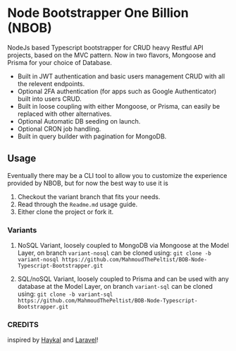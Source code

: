 # Node Bootstrapper One Billion (NBOB)
NodeJs based Typescript bootstrapper for CRUD heavy Restful API projects, based on the MVC pattern. Now in two flavors, Mongoose and Prisma for your choice of Database. 

 * Built in JWT authentication and basic users management CRUD with all the relevent endpoints.
 * Optional 2FA authentication (for apps such as Google Authenticator) built into users CRUD.
 * Built in loose coupling with either Mongoose, or Prisma, can easily be replaced with other alternatives.
 * Optional Automatic DB seeding on launch.
 * Optional CRON job handling.
 * Built in query builder with pagination for MongoDB.

## Usage
Eventually there may be a CLI tool to allow you to customize the experience provided by NBOB, but for now the best way to use it is

1. Checkout the variant branch that fits your needs.
2. Read through the `Readme.md` usage guide. 
3. Either clone the project or fork it.

### Variants

 1. NoSQL Variant, loosely coupled to MongoDB via Mongoose at the Model Layer, on branch `variant-nosql` can be cloned using:
 ``` git clone -b variant-nosql https://github.com/MahmoudThePeltist/BOB-Node-Typescript-Bootstrapper.git ```

 2. SQL/noSQL Variant, loosely coupled to Prisma and can be used with any database at the Model Layer, on branch `variant-sql` can be cloned using:
 ``` git clone -b variant-sql https://github.com/MahmoudThePeltist/BOB-Node-Typescript-Bootstrapper.git ```
 ### CREDITS

 inspired by [Haykal](https://github.com/Mahamed-Belkheir/haykal) and [Laravel](https://laravel.com/)!